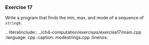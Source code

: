 ### Exercise 17

Write a program that finds the min, max, and mode of a sequence of `string`s.

.. literalinclude:: ../ch4-computation/exercises/exercise17/main.cpp
   :language: cpp
   :caption: modestrings.cpp
   :linenos:
